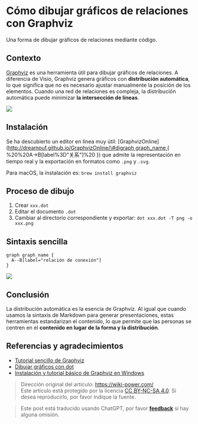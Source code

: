 # Cómo dibujar gráficos de relaciones con Graphviz

Una forma de dibujar gráficos de relaciones mediante código.

## Contexto

[Graphviz](http://www.graphviz.org/) es una herramienta útil para dibujar gráficos de relaciones. A diferencia de Visio, Graphviz genera gráficos con **distribución automática**, lo que significa que no es necesario ajustar manualmente la posición de los elementos. Cuando una red de relaciones es compleja, la distribución automática puede minimizar **la intersección de líneas**.

![](https://wiki-media-1253965369.cos.ap-guangzhou.myqcloud.com/img/Graphviz.png)

## Instalación

Se ha descubierto un editor en línea muy útil: \[GraphvizOnline\]\([http://dreampuf.github.io/GraphvizOnline/\#digraph graph_name { ](http://dreampuf.github.io/GraphvizOnline/#digraph%20graph_name%20{%20) %20%20A-&gt;B\[label%3D"关系"\]%20 }\) que admite la representación en tiempo real y la exportación en formatos como `.png` y `.svg`.

Para macOS, la instalación es: `brew install graphviz`

## Proceso de dibujo

1. Crear `xxx.dot`
2. Editar el documento `.dot`
3. Cambiar al directorio correspondiente y exportar: `dot xxx.dot -T png -o xxx.png`

## Sintaxis sencilla

```
graph graph_name {
  A--B[label="relación de conexión"]
}
```

![](https://wiki-media-1253965369.cos.ap-guangzhou.myqcloud.com/img/20190201140244.png)

## Conclusión

La distribución automática es la esencia de Graphviz. Al igual que cuando usamos la sintaxis de Markdown para generar presentaciones, estas herramientas estandarizan el contenido, lo que permite que las personas se centren en el **contenido en lugar de la forma y la distribución**.

## Referencias y agradecimientos

- [Tutorial sencillo de Graphviz](https://blog.zengrong.net/post/2294.html)
- [Dibujar gráficos con dot](http://www.graphviz.org/pdf/dotguide.pdf)
- [Instalación y tutorial básico de Graphviz en Windows](https://blog.csdn.net/lanchunhui/article/details/49472949)

> Dirección original del artículo: <https://wiki-power.com/>  
> Este artículo está protegido por la licencia [CC BY-NC-SA 4.0](https://creativecommons.org/licenses/by/4.0/deed.zh). Si desea reproducirlo, por favor indique la fuente.

> Este post está traducido usando ChatGPT, por favor [**feedback**](https://github.com/linyuxuanlin/Wiki_MkDocs/issues/new) si hay alguna omisión.

